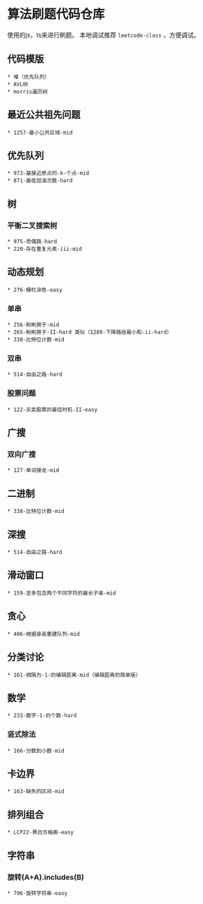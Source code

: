 # 算法刷题代码仓库
  使用的js，ts来进行刷题。
  本地调试推荐 `leetcode-class` ，方便调试。
## 代码模版
    * 堆（优先队列）
    * AVL树
    * morris遍历树
## 最近公共祖先问题
    * 1257-最小公共区域-mid
## 优先队列
    * 973-最接近原点的-k-个点-mid
    * 871-最低加油次数-hard
## 树
  ### 平衡二叉搜索树
    * 975-奇偶跳-hard
    * 220-存在重复元素-iii-mid
## 动态规划
    * 276-栅栏涂色-easy
  ### 单串
    * 256-粉刷房子-mid
    * 265-粉刷房子-II-hard 类似（1289-下降路径最小和-ii-hard）
    * 338-比特位计数-mid
  ### 双串
    * 514-自由之路-hard
  ### 股票问题
    * 122-买卖股票的最佳时机-II-easy
## 广搜
  ### 双向广搜
    * 127-单词接龙-mid
## 二进制
    * 338-比特位计数-mid
## 深搜
    * 514-自由之路-hard
## 滑动窗口
    * 159-至多包含两个不同字符的最长子串-mid
## 贪心
    * 406-根据身高重建队列-mid
## 分类讨论
    * 161-相隔为-1-的编辑距离-mid（编辑距离的简单版）
## 数学
    * 233-数字-1-的个数-hard
  ### 竖式除法
    * 166-分数到小数-mid
  ## 卡边界
    * 163-缺失的区间-mid
  ## 排列组合
    * LCP22-黑白方格画-easy
## 字符串
  ### 旋转(A+A).includes(B)
    * 796-旋转字符串-easy